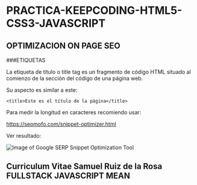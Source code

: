 # PRACTICA-KEEPCODING-HTML5-CSS3-JAVASCRIPT

## OPTIMIZACION ON PAGE SEO

###ETIQUETAS

La etiqueta de título o title tag es un fragmento de código HTML situado al comienzo de la sección <Head> del código de una página web.

Su aspecto es similar a este:

    <title>Este es el título de la página</title>

Para medir la longitud en caracteres recomiendo usar:

https://seomofo.com/snippet-optimizer.html

Ver resultado:

![Image of Google SERP Snippet Optimization Tool](http://rey.rockstardevops.com/img/seo.png)


## Curriculum Vitae Samuel Ruiz de la Rosa FULLSTACK JAVASCRIPT MEAN